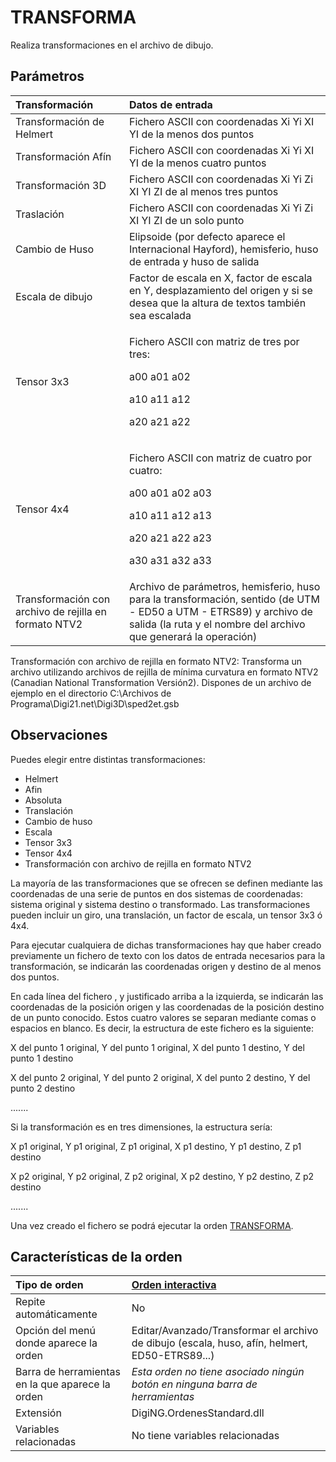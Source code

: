 # TRANSFORMA

Realiza transformaciones en el archivo de dibujo.

## Parámetros

<table>
  <thead>
    <tr>
      <th style="text-align:left">Transformaci&#xF3;n</th>
      <th style="text-align:left">Datos de entrada</th>
    </tr>
  </thead>
  <tbody>
    <tr>
      <td style="text-align:left">Transformaci&#xF3;n de Helmert</td>
      <td style="text-align:left">Fichero ASCII con coordenadas Xi Yi XI YI de la menos dos puntos</td>
    </tr>
    <tr>
      <td style="text-align:left">Transformaci&#xF3;n Af&#xED;n</td>
      <td style="text-align:left">Fichero ASCII con coordenadas Xi Yi XI YI de la menos cuatro puntos</td>
    </tr>
    <tr>
      <td style="text-align:left">Transformaci&#xF3;n 3D</td>
      <td style="text-align:left">Fichero ASCII con coordenadas Xi Yi Zi XI YI ZI de al menos tres puntos</td>
    </tr>
    <tr>
      <td style="text-align:left">Traslaci&#xF3;n</td>
      <td style="text-align:left">Fichero ASCII con coordenadas Xi Yi Zi XI YI ZI de un solo punto</td>
    </tr>
    <tr>
      <td style="text-align:left">Cambio de Huso</td>
      <td style="text-align:left">Elipsoide (por defecto aparece el Internacional Hayford), hemisferio,
        huso de entrada y huso de salida</td>
    </tr>
    <tr>
      <td style="text-align:left">Escala de dibujo</td>
      <td style="text-align:left">Factor de escala en X, factor de escala en Y, desplazamiento del origen
        y si se desea que la altura de textos tambi&#xE9;n sea escalada</td>
    </tr>
    <tr>
      <td style="text-align:left">Tensor 3x3</td>
      <td style="text-align:left">
        <p>Fichero ASCII con matriz de tres por tres:</p>
        <p>a00 a01 a02</p>
        <p>a10 a11 a12</p>
        <p>a20 a21 a22</p>
      </td>
    </tr>
    <tr>
      <td style="text-align:left">Tensor 4x4</td>
      <td style="text-align:left">
        <p>Fichero ASCII con matriz de cuatro por cuatro:</p>
        <p>a00 a01 a02 a03</p>
        <p>a10 a11 a12 a13</p>
        <p>a20 a21 a22 a23</p>
        <p>a30 a31 a32 a33</p>
      </td>
    </tr>
    <tr>
      <td style="text-align:left">Transformaci&#xF3;n con archivo de rejilla en formato NTV2</td>
      <td style="text-align:left">Archivo de par&#xE1;metros, hemisferio, huso para la transformaci&#xF3;n,
        sentido (de UTM - ED50 a UTM - ETRS89) y archivo de salida (la ruta y el
        nombre del archivo que generar&#xE1; la operaci&#xF3;n)</td>
    </tr>
  </tbody>
</table>

Transformación con archivo de rejilla en formato NTV2: Transforma un archivo utilizando archivos de rejilla de mínima curvatura en formato NTV2 \(Canadian National Transformation Versión2\). Dispones de un archivo de ejemplo en el directorio C:\Archivos de Programa\Digi21.net\Digi3D\sped2et.gsb

## Observaciones

Puedes elegir entre distintas transformaciones:

* Helmert
* Afin
* Absoluta
* Translación
* Cambio de huso
* Escala
* Tensor 3x3
* Tensor 4x4
* Transformación con archivo de rejilla en formato NTV2

La mayoría de las transformaciones que se ofrecen se definen mediante las coordenadas de una serie de puntos en dos sistemas de coordenadas: sistema original y sistema destino o transformado. Las transformaciones pueden incluir un giro, una translación, un factor de escala, un tensor 3x3 ó 4x4.

Para ejecutar cualquiera de dichas transformaciones hay que haber creado previamente un fichero de texto con los datos de entrada necesarios para la transformación, se indicarán las coordenadas origen y destino de al menos dos puntos.

En cada línea del fichero , y justificado arriba a la izquierda, se indicarán las coordenadas de la posición origen y las coordenadas de la posición destino de un punto conocido. Estos cuatro valores se separan mediante comas o espacios en blanco. Es decir, la estructura de este fichero es la siguiente:

X del punto 1 original, Y del punto 1 original, X del punto 1 destino, Y del punto 1 destino

X del punto 2 original, Y del punto 2 original, X del punto 2 destino, Y del punto 2 destino

.......

Si la transformación es en tres dimensiones, la estructura sería:

X p1 original, Y p1 original, Z p1 original, X p1 destino, Y p1 destino, Z p1 destino

X p2 original, Y p2 original, Z p2 original, X p2 destino, Y p2 destino, Z p2 destino

.......

Una vez creado el fichero se podrá ejecutar la orden [TRANSFORMA](/digi3d-net/referencia/digi3d.net/ventana-de-dibujo/ordenes/t/TRANSFORMA.html).

## Características de la orden

| Tipo de orden | [Orden interactiva](transforma.md) |
| :--- | :--- |
| Repite automáticamente | No |
| Opción del menú donde aparece la orden | Editar/Avanzado/Transformar el archivo de dibujo \(escala, huso, afín, helmert, ED50-ETRS89...\) |
| Barra de herramientas en la que aparece la orden | _Esta orden no tiene asociado ningún botón en ninguna barra de herramientas_ |
| Extensión | DigiNG.OrdenesStandard.dll |
| Variables relacionadas | No tiene variables relacionadas |

